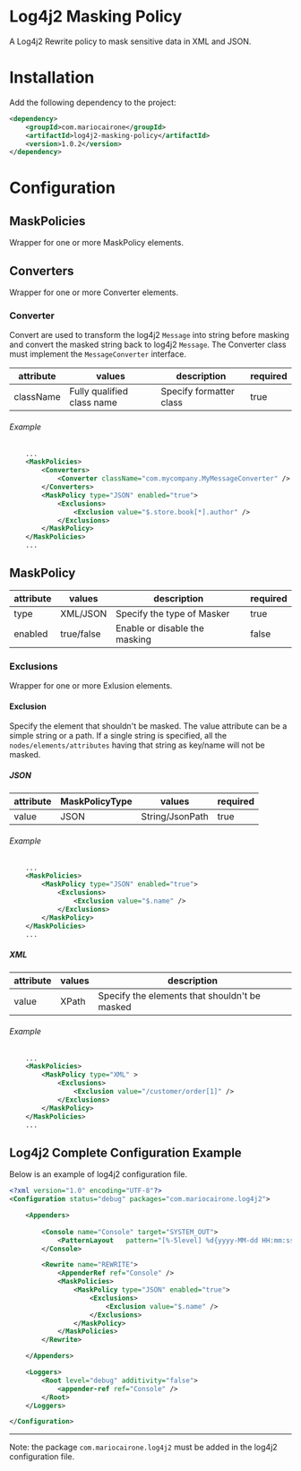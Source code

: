 # Log4j2 Masking Policy

A Log4j2 Rewrite policy to mask sensitive data in XML and JSON.

# Installation

Add the following dependency to the project:
```xml
<dependency>
    <groupId>com.mariocairone</groupId>
    <artifactId>log4j2-masking-policy</artifactId>
    <version>1.0.2</version>
</dependency>
```


# Configuration

## MaskPolicies
Wrapper for one or more MaskPolicy elements.

## Converters
Wrapper for one or more Converter elements.

### Converter
Convert are used to transform the log4j2 `Message` into string before masking and convert the masked string back to log4j2 `Message`.
The Converter class must implement the `MessageConverter` interface.

| attribute | values                     | description             | required |
| --------- | -------------------------- | ----------------------- | -------- |
| className | Fully qualified class name | Specify formatter class | true     |

###### Example
```xml
    ...
    <MaskPolicies>
        <Converters>
            <Converter className="com.mycompany.MyMessageConverter" />
        </Converters>
        <MaskPolicy type="JSON" enabled="true"> 
            <Exclusions>
                <Exclusion value="$.store.book[*].author" />
            </Exclusions>
        </MaskPolicy>				
    </MaskPolicies>
    ...        
```

## MaskPolicy

| attribute | values     | description                   | required |
| --------- | ---------- | ----------------------------- | -------- |
| type      | XML/JSON   | Specify the type of Masker    | true     |
| enabled   | true/false | Enable or disable the masking | false    |


### Exclusions
Wrapper for one or more Exlusion elements.

#### Exclusion
Specify the element that shouldn't be masked.
The value attribute can be a simple string or a path.
If a single string is specified, all the `nodes/elements/attributes` having that string as key/name will not be masked.

##### JSON
 
| attribute | MaskPolicyType | values          | required |
| --------- | -------------- | --------------- | -------- |
| value     | JSON           | String/JsonPath | true     |

###### Example
```xml
    ...
    <MaskPolicies>
        <MaskPolicy type="JSON" enabled="true"> 
            <Exclusions>
                <Exclusion value="$.name" />
            </Exclusions>
        </MaskPolicy>				
    </MaskPolicies>
    ...        
```

##### XML

| attribute | values | description                                   |
| --------- | ------ | --------------------------------------------- |
| value     | XPath  | Specify the elements that shouldn't be masked |

###### Example
```xml
    ...
    <MaskPolicies>
        <MaskPolicy type="XML" > 
            <Exclusions>
                <Exclusion value="/customer/order[1]" />
            </Exclusions>
        </MaskPolicy>				
    </MaskPolicies>
    ...        
```

## Log4j2 Complete Configuration Example

Below is an example of log4j2 configuration file.

```xml
<?xml version="1.0" encoding="UTF-8"?>
<Configuration status="debug" packages="com.mariocairone.log4j2">

    <Appenders>
        
        <Console name="Console" target="SYSTEM_OUT">
            <PatternLayout   pattern="[%-5level] %d{yyyy-MM-dd HH:mm:ss.SSS} [%t] %c{1} - %msg%n" />
        </Console>

        <Rewrite name="REWRITE">
            <AppenderRef ref="Console" />
            <MaskPolicies>
                <MaskPolicy type="JSON" enabled="true"> 
                    <Exclusions>
                        <Exclusion value="$.name" />
                    </Exclusions>
                </MaskPolicy>				
            </MaskPolicies>
        </Rewrite>   

    </Appenders>

    <Loggers>
        <Root level="debug" additivity="false">
            <appender-ref ref="Console" />
        </Root>
    </Loggers>

</Configuration>
```

---
Note: the package `com.mariocairone.log4j2` must be added in the log4j2 configuration file.
